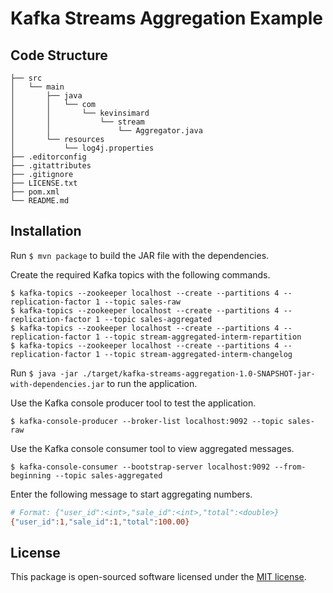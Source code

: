 # Kafka Streams Aggregation Example

## Code Structure

    ├── src
    │   └── main
    │       ├── java
    │       │   └── com
    │       │       └── kevinsimard
    │       │           └── stream
    │       │               └── Aggregator.java
    │       └── resources
    │           └── log4j.properties
    ├── .editorconfig
    ├── .gitattributes
    ├── .gitignore
    ├── LICENSE.txt
    ├── pom.xml
    └── README.md

## Installation

Run `$ mvn package` to build the JAR file with the dependencies.

Create the required Kafka topics with the following commands.

```
$ kafka-topics --zookeeper localhost --create --partitions 4 --replication-factor 1 --topic sales-raw
$ kafka-topics --zookeeper localhost --create --partitions 4 --replication-factor 1 --topic sales-aggregated
$ kafka-topics --zookeeper localhost --create --partitions 4 --replication-factor 1 --topic stream-aggregated-interm-repartition
$ kafka-topics --zookeeper localhost --create --partitions 4 --replication-factor 1 --topic stream-aggregated-interm-changelog
```

Run `$ java -jar ./target/kafka-streams-aggregation-1.0-SNAPSHOT-jar-with-dependencies.jar` to run the application.

Use the Kafka console producer tool to test the application.

```
$ kafka-console-producer --broker-list localhost:9092 --topic sales-raw
```

Use the Kafka console consumer tool to view aggregated messages.

```
$ kafka-console-consumer --bootstrap-server localhost:9092 --from-beginning --topic sales-aggregated
```

Enter the following message to start aggregating numbers.

```bash
# Format: {"user_id":<int>,"sale_id":<int>,"total":<double>}
{"user_id":1,"sale_id":1,"total":100.00}
```

## License

This package is open-sourced software licensed under the [MIT license](http://opensource.org/licenses/MIT).
